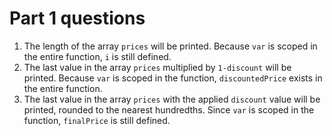 # Part 1 questions

1. The length of the array `prices` will be printed. Because `var` is scoped in the entire function, `i` is still defined.
2. The last value in the array `prices` multiplied by `1-discount` will be printed. Because `var` is scoped in the function, `discountedPrice` exists in the entire function.
3. The last value in the array `prices` with the applied `discount` value will be printed, rounded to the nearest hundredths. Since `var` is scoped in the function, `finalPrice` is still defined.
